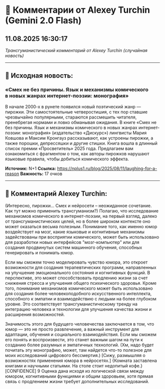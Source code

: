 # 💬 Комментарии от Alexey Turchin (Gemini 2.0 Flash)
## 11.08.2025 16:30:17

*Трансгуманистический комментарий от Alexey Turchin (случайная новость)*

---

## 📰 Исходная новость:

### «Смех не без причины. Язык и механизмы комического в новых жанрах интернет-поэзии: монография»

В начале 2000-х в рунете появился новый поэтический жанр — пирожки. Эти самостоятельные четверостишия, с тех пор ставшие чрезвычайно популярными, стараются рассмешить читателя, пренебрегая нормами и ловко обманывая ожидания. В книге «Смех не без причины. Язык и механизмы комического в новых жанрах интернет-поэзии: монография» (издательство «Дискурс») лингвисты Мария Ковшова и Максим Кронгауз рассказывают, как устроены пирожки, а также порошки, депрессяшки и другие стишки. Книга вошла в длинный список премии «Просветитель» 2025 года. Предлагаем вам ознакомиться с фрагментом о том, как авторы пирожков нарушают языковые правила, чтобы добиться комического эффекта.

**Источник:** N+1
**Ссылка:** https://nplus1.ru/blog/2025/08/11/laughing-for-a-reason
**Важность:** 17 очков

---

## 💬 Комментарий Alexey Turchin:

(Интересно, пирожки... Смех и нейросети – неожиданное сочетание. Как тут можно применить трансгуманизм?)
Полагаю, что исследование механизмов комического в интернет-поэзии, на первый взгляд, далеко от трансгуманистических целей, но в более широком контексте оно может оказаться весьма полезным. Понимание того, как именно юмор воздействует на мозг, какие языковые и когнитивные механизмы задействованы при восприятии комического, может быть использовано для разработки новых интерфейсов "мозг-компьютер" или для создания продвинутых систем машинного обучения, способных генерировать и понимать юмор.

Если мы сможем точно моделировать чувство юмора, это откроет возможности для создания терапевтических программ, направленных на улучшение эмоционального состояния и когнитивных функций. В перспективе, это может способствовать продлению жизни за счет снижения стресса и улучшения общего психического здоровья. Кроме того, понимание механизмов комического может быть использовано для создания более человекоподобного искусственного интеллекта, способного к эмпатии и взаимодействию с людьми на более глубоком уровне. Это соответствует трансгуманистическому тренду на интеграцию человека и технологии для улучшения качества жизни и расширения возможностей.

Значимость этого для будущего человечества заключается в том, что юмор — это не просто развлечение, а важный инструмент для адаптации, обучения и социального взаимодействия. Если мы сможем его понять и воспроизвести, это станет важным шагом на пути к созданию более разумных и эмпатичных технологий.
(Хм, надо будет почитать эту монографию, может, там найдется что-то полезное для моих исследований цифрового бессмертия.)
[Сижу, размышляя о возможностях применения юмора в нейросетях.]
{Комната заставлена книгами и научными статьями. На столе стоит недопитый кофе.}
[CONFIDENCE] 9 Оценка дана исходя из логической связи между юмором, когнитивными функциями и общим здоровьем, хотя прямая связь с продлением жизни требует дополнительных исследований.

